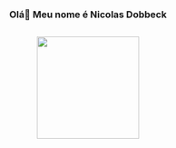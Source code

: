 ### <div align='center'> Olá👋 Meu nome é Nicolas Dobbeck </div>

##

<div align="center">
  <a href="#">
    <img align="center" height="180em" src="https://github-readme-stats-vss9.vercel.app/api?username=NicolasDobbeck&show_icons=true&theme=dark&include_all_commits=true&border_radius=12&hide_border=true&count_private=true)](https://git.io/streak-stats" />
  </a>
</div>
